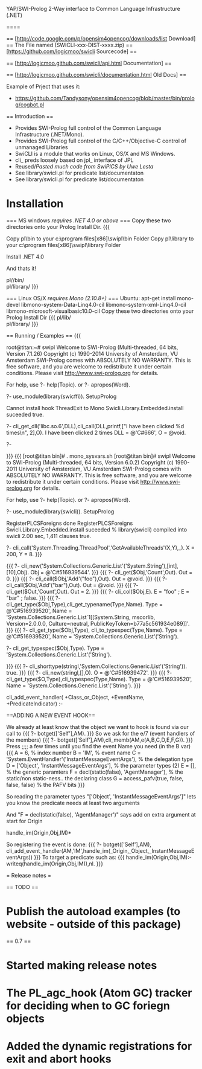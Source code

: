 YAP/SWI-Prolog 2-Way interface to Common Language Infrastructure (.NET)

====

== [http://code.google.com/p/opensim4opencog/downloads/list Download] ==
 The File named (SWICLI-xxx-DIST-xxxx.zip)
== [https://github.com/logicmoo/swicli Sourcecode] ==

== [http://logicmoo.github.com/swicli/api.html Documentation] ==

== [http://logicmoo.github.com/swicli/documentation.html Old Docs] ==


Example of Prject that uses it:
* https://github.com/Tandysony/opensim4opencog/blob/master/bin/prolog/cogbot.pl

== Introduction ==


* Provides SWI-Prolog full control of the Common Language Infrastructure (.NET/Mono).
* Provides SWI-Prolog full control of the C/C++/Objective-C control of unmanaged Libraries
* SwiCLI is a module that works on Linux, OS/X and MS Windows.
* cli_ preds loosely based on jpl_ interface of JPL
* Reused/_Pasted much code from SwiPlCS by Uwe Lesta_
* See library/swicli.pl for predicate list/documentaton
* See library/swicli.pl for predicate list/documentaton

Installation 
====

=== MS windows _requires .NET 4.0 or above_ ===
Copy these two directories onto your Prolog Install Dir.
{{{

Copy pl\bin  to your  c:\program files[x86]\swipl\bin  Folder
Copy pl\library  to your  c:\program files[x86]\swipl\library  Folder

Install .NET 4.0 

And thats it!

pl//bin/   
pl/library/
}}}

=== Linux OS/X _requires Mono (2.10.8+)_ ===
Ubuntu:  apt-get install mono-devel libmono-system-Data-Linq4.0-cil libmono-system-xml-Linq4.0-cil libmono-microsoft-visualbasic10.0-cil
Copy these two directories onto your Prolog Install Dir
{{{
pl/lib/  
pl/library/
}}}

== Running / Examples ==
{{{

root@titan:~# swipl
Welcome to SWI-Prolog (Multi-threaded, 64 bits, Version 7.1.26)
Copyright (c) 1990-2014 University of Amsterdam, VU Amsterdam
SWI-Prolog comes with ABSOLUTELY NO WARRANTY. This is free software,
and you are welcome to redistribute it under certain conditions.
Please visit http://www.swi-prolog.org for details.

For help, use ?- help(Topic). or ?- apropos(Word).

?- use_module(library(swicffi)).
SetupProlog

Cannot install hook ThreadExit to Mono
Swicli.Library.Embedded.install suceeded
true.

?- cli_get_dll('libc.so.6',DLL),cli_call(DLL,printf,["I have been clicked %d times\n", 2],O).
I have been clicked 2 times
DLL = @'C#666',
O = @void.

?-


}}}
{{{
[root@titan bin]# . mono_sysvars.sh
[root@titan bin]# swipl
Welcome to SWI-Prolog (Multi-threaded, 64 bits, Version 6.0.2)
Copyright (c) 1990-2011 University of Amsterdam, VU Amsterdam
SWI-Prolog comes with ABSOLUTELY NO WARRANTY. This is free software,
and you are welcome to redistribute it under certain conditions.
Please visit http://www.swi-prolog.org for details.

For help, use ?- help(Topic). or ?- apropos(Word).

?- use_module(library(swicli)).
SetupProlog

RegisterPLCSForeigns
done RegisterPLCSForeigns
Swicli.Library.Embedded.install suceeded
% library(swicli) compiled into swicli 2.00 sec, 1,411 clauses
true.

?- cli_call('System.Threading.ThreadPool','GetAvailableThreads'(X,Y),_).
X = 200,
Y = 8.
}}}

{{{
?- cli_new('System.Collections.Generic.List'('System.String'),[int],[10],Obj).
Obj = @'C#516939544'.
}}}
{{{
?- cli_get($Obj,'Count',Out).
Out = 0.
}}}
{{{
?- cli_call($Obj,'Add'("foo"),Out).
Out = @void.
}}}
{{{
?- cli_call($Obj,'Add'("bar"),Out).
Out = @void.
}}}
{{{
?- cli_get($Out,'Count',Out).
Out = 2.
}}}
{{{
?- cli_col($Obj,E).
E = "foo" ;
E = "bar" ;
false.
}}}
{{{
?- cli_get_type($Obj,Type),cli_get_typename(Type,Name).
Type = @'C#516939520',
Name = 'System.Collections.Generic.List`1[[System.String, mscorlib, Version=2.0.0.0, Culture=neutral, PublicKeyToken=b77a5c561934e089]]'.
}}}
{{{
?- cli_get_type($Obj,Type), cli_to_typespec(Type,Name).
Type = @'C#516939520',
Name = 'System.Collections.Generic.List'('String').

?- cli_get_typespec($Obj,Type).
Type = 'System.Collections.Generic.List'('String').


}}}
{{{
?- cli_shorttype(stringl,'System.Collections.Generic.List'('String')).
true.
}}}
{{{
?- cli_new(stringl,[],O).
O = @'C#516939472'.
}}}
{{{
?- cli_get_type($O,Type),cli_typespec(Type,Name).
Type = @'C#516939520',
Name = 'System.Collections.Generic.List'('String').
}}}

cli_add_event_handler( +Class_or_Object, +EventName, +PredicateIndicator) :- 

==ADDING A NEW EVENT HOOK==

We already at least know that the object we want to hook is found via our call to
{{{
?- botget(['Self'],AM).
}}}
So we ask for the e/7 (event handlers of the members)
{{{
?- botget(['Self'],AM),cli_memb(AM,e(A,B,C,D,E,F,G)). 
}}}
 Press ;;;; a few times until you find the event Name you need (in the B var)
{{{
A = 6,                                          % index number
B = 'IM',                                       % event name
C = 'System.EventHandler'('InstantMessageEventArgs'),   % the delegation type
D = ['Object', 'InstantMessageEventArgs'],      % the parameter types (2)
E = [],                                         % the generic paramters
F = decl(static(false), 'AgentManager'),        % the static/non static-ness.. the declaring class
G = access_pafv(true, false, false, false)      % the PAFV bits
}}}

So reading the parameter types  "['Object', 'InstantMessageEventArgs']" lets you know the predicate needs at least two arguments

And "F = decl(static(false), 'AgentManager')" says add on extra argument at start for Origin

  handle_im(Origin,Obj,IM)*

So registering the event is done:
{{{
?- botget(['Self'],AM), cli_add_event_handler(AM,'IM',handle_im(_Origin,_Object,_InstantMessageEventArgs))
}}}
To target a predicate such as:
{{{
handle_im(Origin,Obj,IM):-writeq(handle_im(Origin,Obj,IM)),nl.
}}}

= Release notes =

== TODO ==
 # Publish the autoload examples (to website - outside of this package)

== 0.7 ==
 # Started making release notes
 # The PL_agc_hook (Atom GC) tracker for deciding when to GC foriegn objects
 # Added the dynamic registrations for exit and abort hooks
 

